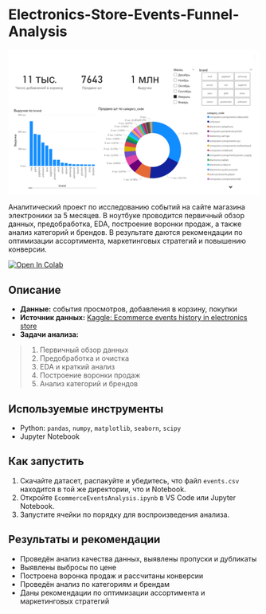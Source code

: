 #  Electronics-Store-Events-Funnel-Analysis

![Dashboard](./dashboard.png)

Аналитический проект по исследованию событий на сайте магазина электроники за 5 месяцев. В ноутбуке проводится первичный обзор данных, предобработка, EDA, построение воронки продаж, а также анализ категорий и брендов. В результате даются рекомендации по оптимизации ассортимента, маркетинговых стратегий и повышению конверсии.

[![Open In Colab](https://colab.research.google.com/assets/colab-badge.svg)](https://colab.research.google.com/github/kirillrub108/Electronics-Store-Analysis/blob/master/EventsAndFunnelAnalysis.ipynb)


## Описание

- **Данные:** события просмотров, добавления в корзину, покупки  
- **Источник данных:**  [Kaggle: Ecommerce events history in electronics store](https://www.kaggle.com/datasets/mkechinov/ecommerce-events-history-in-electronics-store)  
- **Задачи анализа:**
> 1. Первичный обзор данных  
> 2. Предобработка и очистка  
> 3. EDA и краткий анализ  
> 4. Построение воронки продаж  
> 5. Анализ категорий и брендов

## Используемые инструменты

- Python: `pandas`, `numpy`, `matplotlib`, `seaborn`, `scipy`  
- Jupyter Notebook

## Как запустить

1. Скачайте датасет, распакуйте и убедитесь, что файл `events.csv` находится в той же директории, что и Notebook.  
2. Откройте `EcommerceEventsAnalysis.ipynb` в VS Code или Jupyter Notebook.
3. Запустите ячейки по порядку для воспроизведения анализа.

## Результаты и рекомендации

- Проведён анализ качества данных, выявлены пропуски и дубликаты  
- Выявлены выбросы по цене  
- Построена воронка продаж и рассчитаны конверсии  
- Проведён анализ по категориям и брендам  
- Даны рекомендации по оптимизации ассортимента и маркетинговых стратегий
